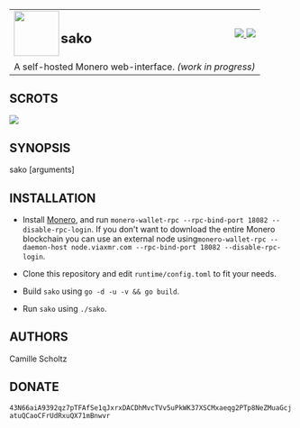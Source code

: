 <table width="100%">
	<tr>
		<td align="left" width="86%">
			<img src="https://punpun.moe/qsQX.svg" height="80" align="left">
			<h2>sako</h2>
		</td>
		<td align="right">
			<a href="https://goreportcard.com/report/github.com/onodera-punpun/sako">
				<img src="https://img.shields.io/badge/go report-A+-green.svg">
			</a>
			<a href="https://punpun.moe/donate">
				<img src="https://img.shields.io/badge/dontate-XMR-orange.svg">
			</a>
		</td>
	</tr>
	<tr>
		<td colspan="2">
			A self-hosted Monero web-interface. <i>(work in progress)<i>
		</td>
	</tr>
</table>


## SCROTS

![](https://punpun.moe/9N93.png)


## SYNOPSIS

sako [arguments]


## INSTALLATION

* Install [Monero](https://getmonero.org/), and run `monero-wallet-rpc
--rpc-bind-port 18082 --disable-rpc-login`. If you don't want to download the
entire Monero blockchain you can use an external node using`monero-wallet-rpc
--daemon-host node.viaxmr.com --rpc-bind-port 18082 --disable-rpc-login`.

* Clone this repository and edit `runtime/config.toml` to fit your needs.

* Build `sako` using `go -d -u -v && go build`.

* Run `sako` using `./sako`.



## AUTHORS

Camille Scholtz


## DONATE

`43N66aiA9392qz7pTFAfSe1qJxrxDACDhMvcTVv5uPkWK37XSCMxaeqg2PTp8NeZMuaGcjatuQCaoCFrUdRxuQX71mBnwvr`
